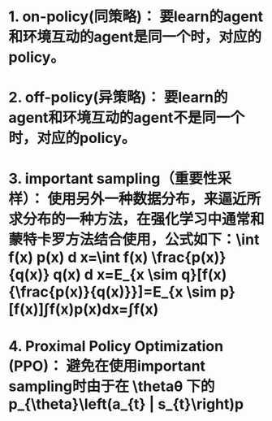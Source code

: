 # 1. on-policy(同策略)： 要learn的agent和环境互动的agent是同一个时，对应的policy。
# 2. off-policy(异策略)： 要learn的agent和环境互动的agent不是同一个时，对应的policy。
# 3. important sampling（重要性采样）： 使用另外一种数据分布，来逼近所求分布的一种方法，在强化学习中通常和蒙特卡罗方法结合使用，公式如下：\int f(x) p(x) d x=\int f(x) \frac{p(x)}{q(x)} q(x) d x=E_{x \sim q}[f(x){\frac{p(x)}{q(x)}}]=E_{x \sim p}[f(x)]∫f(x)p(x)dx=∫f(x) 
# 4. Proximal Policy Optimization (PPO)： 避免在使用important sampling时由于在 \thetaθ 下的 p_{\theta}\left(a_{t} | s_{t}\right)p 
